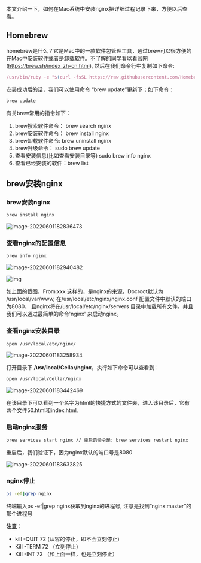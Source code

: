 本文介绍一下，如何在Mac系统中安装nginx把详细过程记录下来，方便以后查看。

## Homebrew

homebrew是什么？它是Mac中的一款软件包管理工具，通过brew可以很方便的在Mac中安装软件或者是卸载软件。不了解的同学看以看官网(https://brew.sh/index_zh-cn.html), 然后在我们命令行中复制如下命令:

```js
/usr/bin/ruby -e "$(curl -fsSL https://raw.githubusercontent.com/Homebrew/install/master/install)"
```

安装成功后的话，我们可以使用命令 “brew update”更新下；如下命令：

```js
brew update
```



有关brew常用的指令如下：

1. brew搜索软件命令： brew search nginx
2. brew安装软件命令： brew install nginx
3. brew卸载软件命令: brew uninstall nginx
4. brew升级命令： sudo brew update
5. 查看安装信息(比如查看安装目录等) sudo brew info nginx
6. 查看已经安装的软件：brew list

## brew安装nginx

### brew安装nginx

```bash
brew install nginx
```

![image-20220601182836473](https://interview-aliyun.oss-cn-beijing.aliyuncs.com/myBlog/image-20220601182836473.png)

### 查看nginx的配置信息

```bash
brew info nginx
```

![image-20220601182940482](https://interview-aliyun.oss-cn-beijing.aliyuncs.com/myBlog/image-20220601182940482.png)

![img](https://interview-aliyun.oss-cn-beijing.aliyuncs.com/myBlog/102c75a6d26a922ca87a5b2db7f3c597.png)

如上面的截图，From:xxx 这样的，是nginx的来源，Docroot默认为 /usr/local/var/www, 在/usr/local/etc/nginx/nginx.conf 配置文件中默认的端口为8080， 且nginx将在/usr/local/etc/nginx/servers 目录中加载所有文件。并且我们可以通过最简单的命令'nginx' 来启动nginx。

### 查看nginx安装目录

```bash
open /usr/local/etc/nginx/
```

![image-20220601183258934](https://interview-aliyun.oss-cn-beijing.aliyuncs.com/myBlog/image-20220601183258934.png)

打开目录下 **/usr/local/Cellar/nginx**，执行如下命令可以查看到：

```bash
open /usr/local/Cellar/nginx
```

![image-20220601183442469](https://interview-aliyun.oss-cn-beijing.aliyuncs.com/myBlog/image-20220601183442469.png)

在该目录下可以看到一个名字为html的快捷方式的文件夹，进入该目录后，它有两个文件50.html和index.html。

### 启动nginx服务

```bash
brew services start nginx // 重启的命令是: brew services restart nginx
```

重启后，我们验证下，因为nginx默认的端口号是8080

![image-20220601183632825](https://interview-aliyun.oss-cn-beijing.aliyuncs.com/myBlog/image-20220601183632825.png)

###  nginx停止

```bash
ps -ef|grep nginx
```

终端输入ps -ef|grep nginx获取到nginx的进程号, 注意是找到“nginx:master”的那个进程号

**注意：**

- kill -QUIT 72 (从容的停止，即不会立刻停止)
- Kill -TERM 72 （立刻停止）
- Kill -INT 72 （和上面一样，也是立刻停止）